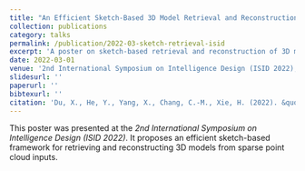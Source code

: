 ```yaml
---
title: "An Efficient Sketch-Based 3D Model Retrieval and Reconstruction from Sparse Point Clouds"
collection: publications
category: talks
permalink: /publication/2022-03-sketch-retrieval-isid
excerpt: 'A poster on sketch-based retrieval and reconstruction of 3D models from sparse point cloud inputs.'
date: 2022-03-01
venue: '2nd International Symposium on Intelligence Design (ISID 2022), Online'
slidesurl: ''
paperurl: ''
bibtexurl: ''
citation: 'Du, X., He, Y., Yang, X., Chang, C.-M., Xie, H. (2022). &quot;An Efficient Sketch-Based 3D Model Retrieval and Reconstruction from Sparse Point Clouds.&quot; <i>ISID 2022</i>, Online.'
---
```

This poster was presented at the <i>2nd International Symposium on Intelligence Design (ISID 2022)</i>. It proposes an efficient sketch-based framework for retrieving and reconstructing 3D models from sparse point cloud inputs.
